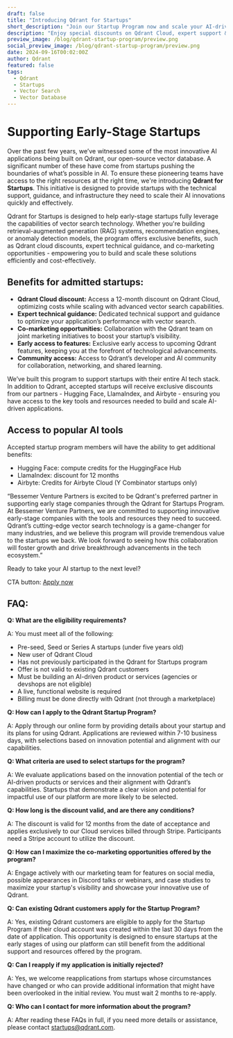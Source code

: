 ```yaml
---
draft: false
title: "Introducing Qdrant for Startups"
short_description: "Join our Startup Program now and scale your AI-driven applications with ease."
description: "Enjoy special discounts on Qdrant Cloud, expert support & tooling perks, and be the first to try new features."
preview_image: /blog/qdrant-startup-program/preview.png
social_preview_image: /blog/qdrant-startup-program/preview.png
date: 2024-09-16T00:02:00Z
author: Qdrant
featured: false
tags:
  - Qdrant
  - Startups
  - Vector Search
  - Vector Database
---
```


# Supporting Early-Stage Startups 

Over the past few years, we’ve witnessed some of the most innovative AI applications being built on Qdrant, our open-source vector database. A significant number of these have come from startups pushing the boundaries of what’s possible in AI. To ensure these pioneering teams have access to the right resources at the right time, we're introducing **Qdrant for Startups**. This initiative is designed to provide startups with the technical support, guidance, and infrastructure they need to scale their AI innovations quickly and effectively.

Qdrant for Startups is designed to help early-stage startups fully leverage the capabilities of vector search technology. Whether you're building retrieval-augmented generation (RAG) systems, recommendation engines, or anomaly detection models, the program offers exclusive benefits, such as Qdrant cloud discounts, expert technical guidance, and co-marketing opportunities - empowering you to build and scale these solutions efficiently and cost-effectively.

## Benefits for admitted startups:

- **Qdrant Cloud discount:** Access a 12-month discount on Qdrant Cloud, optimizing costs while scaling with advanced vector search capabilities.
- **Expert technical guidance:** Dedicated technical support and guidance to optimize your application’s performance with vector search.
- **Co-marketing opportunities:** Collaboration with the Qdrant team on joint marketing initiatives to boost your startup’s visibility.
- **Early access to features:** Exclusive early access to upcoming Qdrant features, keeping you at the forefront of technological advancements.
- **Community access:** Access to Qdrant’s developer and AI community for collaboration, networking, and shared learning.

We’ve built this program to support startups with their entire AI tech stack. In addition to Qdrant, accepted startups will receive exclusive discounts from our partners - Hugging Face, LlamaIndex, and Airbyte - ensuring you have access to the key tools and resources needed to build and scale AI-driven applications.

## Access to popular AI tools 

Accepted startup program members will have the ability to get additional benefits:

- Hugging Face: compute credits for the HuggingFace Hub
- LlamaIndex: discount for 12 months
- Airbyte: Credits for Airbyte Cloud (Y Combinator startups only)

“Bessemer Venture Partners is excited to be Qdrant's preferred partner in supporting early stage companies through the Qdrant for Startups Program. At Bessemer Venture Partners, we are committed to supporting innovative early-stage companies with the tools and resources they need to succeed. Qdrant’s cutting-edge vector search technology is a game-changer for many industries, and we believe this program will provide tremendous value to the startups we back. We look forward to seeing how this collaboration will foster growth and drive breakthrough advancements in the tech ecosystem.”

Ready to take your AI startup to the next level?

CTA button: [Apply now](https://share-eu1.hsforms.com/1WesFiwFFSrC0msN3CNIKYA2b46ng)

## FAQ: 

**Q: What are the eligibility requirements?**

A: You must meet all of the following:

- Pre-seed, Seed or Series A startups (under five years old)
- New user of Qdrant Cloud
- Has not previously participated in the Qdrant for Startups program
- Offer is not valid to existing Qdrant customers
- Must be building an AI-driven product or services (agencies or devshops are not eligible)
- A live, functional website is required
- Billing must be done directly with Qdrant (not through a marketplace)

**Q: How can I apply to the Qdrant Startup Program?**

A: Apply through our online form by providing details about your startup and its plans for using Qdrant. Applications are reviewed within 7-10 business days, with selections based on innovation potential and alignment with our capabilities.

**Q: What criteria are used to select startups for the program?**

A: We evaluate applications based on the innovation potential of the tech or AI-driven products or services and their alignment with Qdrant’s capabilities. Startups that demonstrate a clear vision and potential for impactful use of our platform are more likely to be selected.

**Q: How long is the discount valid, and are there any conditions?**

A: The discount is valid for 12 months from the date of acceptance and applies exclusively to our Cloud services billed through Stripe. Participants need a Stripe account to utilize the discount.

**Q: How can I maximize the co-marketing opportunities offered by the program?**

A: Engage actively with our marketing team for features on social media, possible appearances in Discord talks or webinars, and case studies to maximize your startup's visibility and showcase your innovative use of Qdrant.

**Q: Can existing Qdrant customers apply for the Startup Program?**

A: Yes, existing Qdrant customers are eligible to apply for the Startup Program if their cloud account was created within the last 30 days from the date of application. This opportunity is designed to ensure startups at the early stages of using our platform can still benefit from the additional support and resources offered by the program.

**Q: Can I reapply if my application is initially rejected?**

A: Yes, we welcome reapplications from startups whose circumstances have changed or who can provide additional information that might have been overlooked in the initial review. You must wait 2 months to re-apply.

**Q: Who can I contact for more information about the program?**

A: After reading these FAQs in full, if you need more details or assistance, please contact startups@qdrant.com.